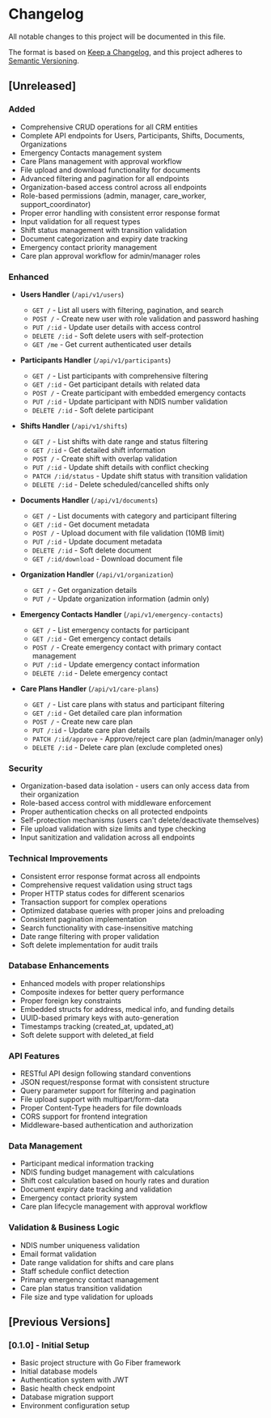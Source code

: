 # Changelog

All notable changes to this project will be documented in this file.

The format is based on [Keep a Changelog](https://keepachangelog.com/en/1.0.0/),
and this project adheres to [Semantic Versioning](https://semver.org/spec/v2.0.0.html).

## [Unreleased]

### Added
- Comprehensive CRUD operations for all CRM entities
- Complete API endpoints for Users, Participants, Shifts, Documents, Organizations
- Emergency Contacts management system
- Care Plans management with approval workflow
- File upload and download functionality for documents
- Advanced filtering and pagination for all endpoints
- Organization-based access control across all endpoints
- Role-based permissions (admin, manager, care_worker, support_coordinator)
- Proper error handling with consistent error response format
- Input validation for all request types
- Shift status management with transition validation
- Document categorization and expiry date tracking
- Emergency contact priority management
- Care plan approval workflow for admin/manager roles

### Enhanced
- **Users Handler** (`/api/v1/users`)
  - `GET /` - List all users with filtering, pagination, and search
  - `POST /` - Create new user with role validation and password hashing
  - `PUT /:id` - Update user details with access control
  - `DELETE /:id` - Soft delete users with self-protection
  - `GET /me` - Get current authenticated user details

- **Participants Handler** (`/api/v1/participants`)
  - `GET /` - List participants with comprehensive filtering
  - `GET /:id` - Get participant details with related data
  - `POST /` - Create participant with embedded emergency contacts
  - `PUT /:id` - Update participant with NDIS number validation
  - `DELETE /:id` - Soft delete participant

- **Shifts Handler** (`/api/v1/shifts`)
  - `GET /` - List shifts with date range and status filtering
  - `GET /:id` - Get detailed shift information
  - `POST /` - Create shift with overlap validation
  - `PUT /:id` - Update shift details with conflict checking
  - `PATCH /:id/status` - Update shift status with transition validation
  - `DELETE /:id` - Delete scheduled/cancelled shifts only

- **Documents Handler** (`/api/v1/documents`)
  - `GET /` - List documents with category and participant filtering
  - `GET /:id` - Get document metadata
  - `POST /` - Upload document with file validation (10MB limit)
  - `PUT /:id` - Update document metadata
  - `DELETE /:id` - Soft delete document
  - `GET /:id/download` - Download document file

- **Organization Handler** (`/api/v1/organization`)
  - `GET /` - Get organization details
  - `PUT /` - Update organization information (admin only)

- **Emergency Contacts Handler** (`/api/v1/emergency-contacts`)
  - `GET /` - List emergency contacts for participant
  - `GET /:id` - Get emergency contact details
  - `POST /` - Create emergency contact with primary contact management
  - `PUT /:id` - Update emergency contact information
  - `DELETE /:id` - Delete emergency contact

- **Care Plans Handler** (`/api/v1/care-plans`)
  - `GET /` - List care plans with status and participant filtering
  - `GET /:id` - Get detailed care plan information
  - `POST /` - Create new care plan
  - `PUT /:id` - Update care plan details
  - `PATCH /:id/approve` - Approve/reject care plan (admin/manager only)
  - `DELETE /:id` - Delete care plan (exclude completed ones)

### Security
- Organization-based data isolation - users can only access data from their organization
- Role-based access control with middleware enforcement
- Proper authentication checks on all protected endpoints
- Self-protection mechanisms (users can't delete/deactivate themselves)
- File upload validation with size limits and type checking
- Input sanitization and validation across all endpoints

### Technical Improvements
- Consistent error response format across all endpoints
- Comprehensive request validation using struct tags
- Proper HTTP status codes for different scenarios
- Transaction support for complex operations
- Optimized database queries with proper joins and preloading
- Consistent pagination implementation
- Search functionality with case-insensitive matching
- Date range filtering with proper validation
- Soft delete implementation for audit trails

### Database Enhancements
- Enhanced models with proper relationships
- Composite indexes for better query performance
- Proper foreign key constraints
- Embedded structs for address, medical info, and funding details
- UUID-based primary keys with auto-generation
- Timestamps tracking (created_at, updated_at)
- Soft delete support with deleted_at field

### API Features
- RESTful API design following standard conventions
- JSON request/response format with consistent structure
- Query parameter support for filtering and pagination
- File upload support with multipart/form-data
- Proper Content-Type headers for file downloads
- CORS support for frontend integration
- Middleware-based authentication and authorization

### Data Management
- Participant medical information tracking
- NDIS funding budget management with calculations
- Shift cost calculation based on hourly rates and duration
- Document expiry date tracking and validation
- Emergency contact priority system
- Care plan lifecycle management with approval workflow

### Validation & Business Logic
- NDIS number uniqueness validation
- Email format validation
- Date range validation for shifts and care plans
- Staff schedule conflict detection
- Primary emergency contact management
- Care plan status transition validation
- File size and type validation for uploads

## [Previous Versions]

### [0.1.0] - Initial Setup
- Basic project structure with Go Fiber framework
- Initial database models
- Authentication system with JWT
- Basic health check endpoint
- Database migration support
- Environment configuration setup